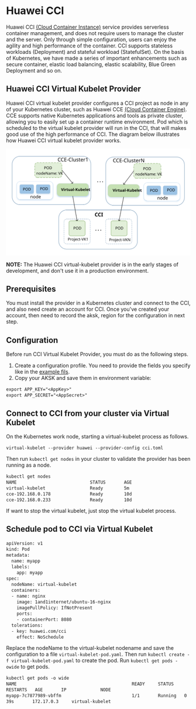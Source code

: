 # Huawei CCI

Huawei CCI [(Cloud Container Instance)](https://www.huaweicloud.com/product/cci.html) service provides serverless container management, 
and does not require users to manage the cluster and the server. 
Only through simple configuration, users can enjoy the agility and high performance of the container.
CCI supports stateless workloads (Deployment) and stateful workload (StatefulSet).
On the basis of Kubernetes, we have made a series of important enhancements such as secure container,
 elastic load balancing, elastic scalability, Blue Green Deployment and so on.

## Huawei CCI Virtual Kubelet Provider

Huawei CCI virtual kubelet provider configures a CCI project as node in any of your Kubernetes cluster, 
such as Huawei CCE [(Cloud Container Engine)](https://www.huaweicloud.com/en-us/product/cce.html).
CCE supports native Kubernetes applications and tools as private cluster, allowing you to easily set up a container runtime environment. 
Pod which is scheduled to the virtual kubelet provider will run in the CCI, that will makes good use of the high performance of CCI.
The diagram below illustrates how Huawei CCI virtual kubelet provider works.  

![diagram](cci-provider.svg)  

**NOTE:** The Huawei CCI virtual-kubelet provider is in the early stages of development,
and don't use it in a production environment.

## Prerequisites

You must install the provider in a Kubernetes cluster and connect to the CCI, and also need create an account for CCI.
Once you've created your account, then need to record the aksk, region for the configuration in next step.

## Configuration

Before run CCI Virtual Kubelet Provider, you must do as the following steps.  
1. Create a configuration profile. 
You need to provide the fields you specify like in the [example fils](cci.toml).  
2. Copy your AKSK and save them in environment variable:
```console
export APP_KEY="<AppKey>"
export APP_SECRET="<AppSecret>"
```

## Connect to CCI from your cluster via Virtual Kubelet

On the Kubernetes work node, starting a virtual-kubelet process as follows.

```console
virtual-kubelet --provider huawei --provider-config cci.toml
```
Then run ``kubectl get nodes`` in your cluster to validate the provider has been running as a node.

```console
kubectl get nodes
NAME                            STATUS       AGE       
virtual-kubelet                 Ready        5m        
cce-192.168.0.178               Ready        10d       
cce-192.168.0.233               Ready        10d      
```
If want to stop the virtual kubelet, just stop the virtual kubelet process.

## Schedule pod to CCI via Virtual Kubelet

```console
apiVersion: v1
kind: Pod
metadata:
  name: myapp
  labels:
    app: myapp
spec:
  nodeName: virtual-kubelet
  containers:
  - name: nginx
    image: 1and1internet/ubuntu-16-nginx
    imagePullPolicy: IfNotPresent
    ports:
    - containerPort: 8080
  tolerations:
  - key: huawei.com/cci
    effect: NoSchedule
```
Replace the nodeName to the virtual-kubelet nodename and save the configuration to a file ``virtual-kubelet-pod.yaml``.
Then run ``kubectl create -f virtual-kubelet-pod.yaml`` to create the pod. Run ``kubectl get pods -owide`` to get pods.

```console
kubectl get pods -o wide
NAME                                            READY     STATUS    RESTARTS   AGE       IP             NODE
myapp-7c7877989-vbffm                           1/1       Running   0          39s       172.17.0.3     virtual-kubelet
```
